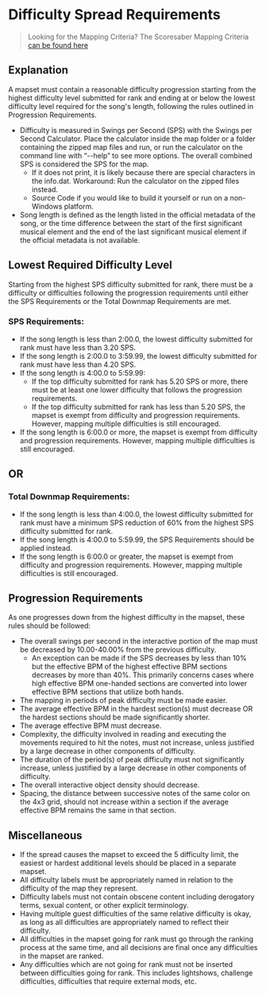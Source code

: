 # Difficulty Spread Requirements

> Looking for the Mapping Criteria?
 The Scoresaber Mapping Criteria [can be found here](./mapping-criteria)  


## Explanation
A mapset must contain a reasonable difficulty progression starting from the highest  difficulty level submitted for rank and ending at or below the lowest difficulty level required for the song's length, following the rules outlined in Progression Requirements.
- Difficulty is measured in Swings per Second (SPS) with the Swings per Second Calculator. Place the calculator inside the map folder or a folder containing the zipped map files and run, or run the calculator on the command line with “--help” to see more options. The overall combined SPS is considered the SPS for the map.
  - If it does not print, it is likely because there are special characters in the info.dat. Workaround: Run the calculator on the zipped files instead.
  - Source Code if you would like to build it yourself or run on a non-Windows platform.
- Song length is defined as the length listed in the official metadata of the song, or the time difference between the start of the first significant musical element and the end of the last significant musical element if the official metadata is not available.

## Lowest Required Difficulty Level
Starting from the highest SPS difficulty submitted for rank, there must be a difficulty or difficulties following the progression requirements until either the SPS Requirements or the Total Downmap Requirements are met.

### SPS Requirements:
- If the song length is less than 2:00.0, the lowest difficulty submitted for rank must have less than 3.20 SPS.
- If the song length is 2:00.0 to 3:59.99, the lowest difficulty submitted for rank must have less than 4.20 SPS.
- If the song length is 4:00.0 to 5:59.99:
  - If the top difficulty submitted for rank has 5.20 SPS or more, there must be at least one lower difficulty that follows the progression requirements.
  - If the top difficulty submitted for rank has less than 5.20 SPS, the mapset is exempt from difficulty and progression requirements. However, mapping multiple difficulties is still encouraged.
- If the song length is 6:00.0 or more, the mapset is exempt from difficulty and progression requirements. However, mapping multiple difficulties is still encouraged.

## OR
### Total Downmap Requirements:
- If the song length is less than 4:00.0, the lowest difficulty submitted for rank must have a minimum SPS reduction of 60% from the highest SPS difficulty submitted for rank.
- If the song length is 4:00.0 to 5:59.99, the SPS Requirements should be applied instead.
- If the song length is 6:00.0 or greater, the mapset is exempt from difficulty and progression requirements. However, mapping multiple difficulties is still encouraged.

## Progression Requirements
As one progresses down from the highest difficulty in the mapset, these rules should be followed:
- The overall swings per second in the interactive portion of the map must be decreased by 10.00-40.00% from the previous difficulty.
  - An exception can be made if the SPS decreases by less than 10% but the effective BPM of the highest effective BPM sections decreases by more than 40%. This primarily concerns cases where high effective BPM one-handed sections are converted into lower effective BPM sections that utilize both hands.
- The mapping in periods of peak difficulty must be made easier.
- The average effective BPM in the hardest section(s) must decrease OR the hardest sections should be made significantly shorter.
- The average effective BPM must decrease.
- Complexity, the difficulty involved in reading and executing the movements required to hit the notes, must not increase, unless justified by a large decrease in other components of difficulty.
- The duration of the period(s) of peak difficulty must not significantly increase, unless justified by a large decrease in other components of difficulty.
- The overall interactive object density should decrease.
- Spacing, the distance between successive notes of the same color on the 4x3 grid, should not increase within a section if the average effective BPM remains the same in that section.

## Miscellaneous
- If the spread causes the mapset to exceed the 5 difficulty limit, the easiest or hardest additional levels should be placed in a separate mapset.
- All difficulty labels must be appropriately named in relation to the difficulty of the map they represent.
- Difficulty labels must not contain obscene content including derogatory terms, sexual content, or other explicit terminology.
- Having multiple guest difficulties of the same relative difficulty is okay, as long as all difficulties are appropriately named to reflect their difficulty.
- All difficulties in the mapset going for rank must go through the ranking process at the same time, and all decisions are final once any difficulties in the mapset are ranked.
- Any difficulties which are not going for rank must not be inserted between difficulties going for rank. This includes lightshows, challenge difficulties, difficulties that require external mods, etc.
